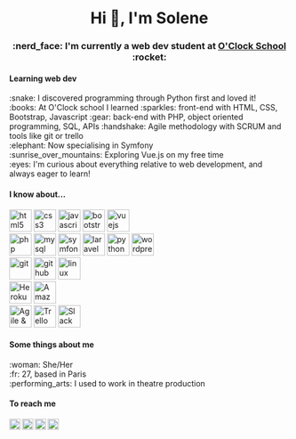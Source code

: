 
<h1 align="center">Hi 👋, I'm Solene</h1>
<h3 align="center">:nerd_face: I'm currently a web dev student at <a href="https://oclock.io/" target="blank">O'Clock School</a> :rocket:</h3>

<h4 align="left">Learning web dev</h4>
<p align="left">
  :snake: I discovered programming through Python first and loved it!
  <br>
  :books: At O'Clock school I learned :sparkles: front-end with HTML, CSS, Bootstrap, Javascript :gear: back-end with PHP, object oriented programming, SQL, APIs :handshake: Agile methodology with SCRUM and tools like git or trello
  <br>
  :elephant: Now specialising in Symfony
  <br>
  :sunrise_over_mountains: Exploring Vue.js on my free time
  <br>
  :eyes: I'm curious about everything relative to web development, and always eager to learn!
</p>

<h4 align="left">I know about...</h4>
<p align="left">
  <img src="https://devicons.github.io/devicon/devicon.git/icons/html5/html5-original-wordmark.svg" alt="html5" width="40" height="40"/>
  <img src="https://devicons.github.io/devicon/devicon.git/icons/css3/css3-original-wordmark.svg" alt="css3" width="40" height="40"/>
  <img src="https://devicons.github.io/devicon/devicon.git/icons/javascript/javascript-original.svg" alt="javascript" width="40" height="40"/>
  <img src="https://upload.wikimedia.org/wikipedia/commons/b/b2/Bootstrap_logo.svg" alt="bootstrap" width="40" height="40"/>
  <img src="https://devicons.github.io/devicon/devicon.git/icons/vuejs/vuejs-original-wordmark.svg" alt="vuejs" width="40" height="40"/>
  <br>
  <img src="https://devicons.github.io/devicon/devicon.git/icons/php/php-original.svg" alt="php" width="40" height="40"/>
  <img src="https://devicons.github.io/devicon/devicon.git/icons/mysql/mysql-original-wordmark.svg" alt="mysql" width="40" height="40"/>
  <img src="https://symfony.com/logos/symfony_black_03.svg" alt="symfony" width="40" height="40"/>
  <img src="https://devicons.github.io/devicon/devicon.git/icons/laravel/laravel-plain-wordmark.svg" alt="laravel" width="40" height="40"/>
  <img src="https://devicons.github.io/devicon/devicon.git/icons/python/python-original-wordmark.svg" alt="python" width="40" height="40"/>
  <img src="https://upload.wikimedia.org/wikipedia/commons/0/09/Wordpress-Logo.svg" alt="wordpress" width="40" height="40"/>
  <br>
  <img src="https://image.flaticon.com/icons/svg/2111/2111420.svg" alt="git" width="40" height="40"/>
  <img src="https://image.flaticon.com/icons/svg/2111/2111432.svg" alt="github" width="40" height="40"/>
  <img src="https://image.flaticon.com/icons/svg/518/518713.svg" alt="linux environment" width="40" height="40"/>
  <br>
  <img src="https://image.flaticon.com/icons/svg/873/873120.svg" alt="Heroku" width="40" height="40"/>
  <img src="https://upload.wikimedia.org/wikipedia/commons/thumb/9/93/Amazon_Web_Services_Logo.svg/1024px-Amazon_Web_Services_Logo.svg.png" alt="Amazon Web Services" width="40"/>
  <br>
  <img src="https://image.flaticon.com/icons/svg/2620/2620481.svg" alt="Agile & SCRUM" width="40" height="40"/>
  <img src="https://image.flaticon.com/icons/svg/2111/2111656.svg" alt="Trello" width="40" height="40"/>
  <img src="https://image.flaticon.com/icons/svg/2111/2111615.svg" alt="Slack" width="40" height="40"/>
  
</p>

<h4 align="left">Some things about me</h4>
<p align="left">
  :woman: She/Her
  <br>
  :fr: 27, based in Paris
  <br>
  :performing_arts: I used to work in theatre production
</p>

<h4 align="left">To reach me</h4>
<a href="https://www.linkedin.com/in/solenelivran/" target="_blank">
  <img align="left" src="https://image.flaticon.com/icons/svg/174/174857.svg" alt="https://www.linkedin.com/in/solenelivran/" height="20" width="20" />
</a>
<a href="mailto:s.livran@gmail.com" target="_blank">
  <img align="left" src="https://image.flaticon.com/icons/svg/732/732200.svg" alt="s.livran@gmail.com" height="20" width="20" />
</a>
<a href="https://twitter.com/lily_solene" target="_blank">
  <img align="left" src="https://image.flaticon.com/icons/svg/733/733579.svg" alt="twitter @lily_solene" height="20" width="20" />
</a>
<a href="https://www.instagram.com/solene_code/" target="_blank">
  <img align="left" src="https://image.flaticon.com/icons/svg/2111/2111463.svg" alt="instagram @solene_code" height="20" width="20" />
</a>
